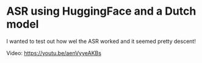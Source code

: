 # ASR using HuggingFace and a Dutch model
I wanted to test out how wel the ASR worked and it seemed pretty descent!

Video: https://youtu.be/aenVyyeAKBs


